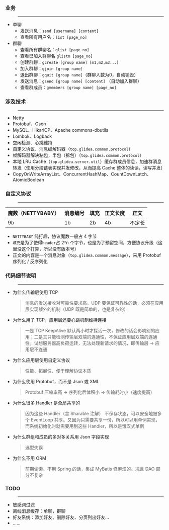 ### 业务
>---
* 单聊
  * 发送消息：`send [username] [content]`
  * 查看所有用户名：`list [page_no]`
* 群聊
  * 查看所有群聊名：`glist [page_no]`
  * 查看已加入群聊名 `glistm [page_no]`
  * 创建群聊：`gcreate [group name] [m1,m2,m3...]`
  * 加入群聊：`gjoin [group name]`
  * 退出群聊：`gquit [group name]`（群聊人数为0，自动销毁）
  * 发送消息：`gsend [group name] [content]` （自动加入群聊）
  * 查看群成员：`gmembers [group name] [page_no]`
### 涉及技术
>---
* Netty
* Protobuf、Gson
* MySQL、HikariCP、Apache commons-dbutils
* Lombok、Logback
* 空闲检测、心跳维持
* 自定义协议、消息编解码器（`top.glidea.common.protocol`）
* 帧解码器解决粘包，半包（拆包）（`top.glidea.common.protocol`）
* 本地 LRU Cache（`top.glidea.server.util`）缓存群成员信息，加速群消息转发（使用分段链表实现并发修改，从而提高 Cache 整体的读读，读写并发）
* CopyOnWriteArrayList、ConcurrentHashMap、CountDownLatch、AtomicBoolean
### 自定义协议
>---
| 魔数（NETTYBABY） | 消息编号 | 填充 | 正文长度 | 正文   |
| ----------------- | -------- | ---- | -------- | ------ |
| 9b                | 1b       | 2b   | 4b       | 不定长 |

* `NETTYBABY` 纯打趣，协议魔数一般占 4 字节
* `填充`是为了使得`header`占 2^n 个字节，也是为了预留空间，方便协议升级（这里没这个打算，所以没有版本号）
* 正文的内容是一个消息对象（`top.glidea.common.message`），采用 Protobuf 序列化 / 反序列化
### 代码细节说明
>---
* 为什么传输层使用 TCP
  >消息的发送接收对可靠性要求高，UDP 要保证可靠性的话，必须在应用层实现额外的机制（UDP 既是简单的，也是复杂的）
* 为什么用了 TCP，应用层还要心跳机制维持连接
  >一是 TCP KeepAlive 默认两小时才探活一次，修改的话会影响别的应用；二是其只能检测传输层双端的连通性，不保证应用层双端的连通性。试想服务器高负荷运转，无法处理新请求的情况，即传输层 -> 应用层不连通
* 为什么应用层使用自定义协议
  >性能、拓展性、便于理解协议本质
* 为什么使用 Protobuf，而不是 Json 或 XML
  >Protobuf 压缩率高 -> 序列化后体积小 -> 传输耗时小（速度提高）
* 为什么很多 Handler 是全局共享的
  >因为这些 Handler（含 Sharable 注解） 不保存状态，可以安全地被多个 EventLoop 共享。又因为只需要共享一份，所以可以用单例实现，而系统初始化时就需要用到这些 Handler，所以是饿汉式单例
* 为什么群组和成员的多对多关系用 Json 字段实现
  >选型失误
* 为什么不用 ORM
  >前期偷懒。不用 Spring 的话，集成 MyBatis 怪麻烦的。况且 DAO 部分不复杂
### TODO
>---
* 敏感词过滤
* 离线消息缓存：单聊，群聊
* 好友系统：添加好友、删除好友、分页列出好友...
* ......
